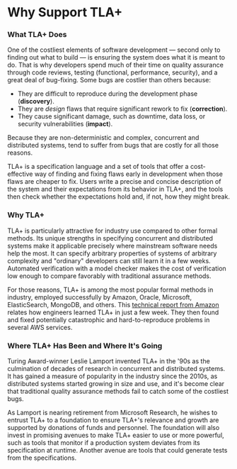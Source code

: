 # Why Support TLA+

### What TLA+ Does

One of the costliest elements of software development — second only to finding out what to build — is ensuring the system does what it is meant to do. That is why developers spend much of their time on quality assurance through code reviews, testing (functional, performance, security), and a great deal of bug-fixing. Some bugs are costlier than others because:

- They are difficult to reproduce during the development phase (**discovery**).
- They are *design* flaws that require significant rework to fix (**correction**).
- They cause significant damage, such as downtime, data loss, or security vulnerabilities (**impact**).

Because they are non-deterministic and complex, concurrent and distributed systems, tend to suffer from bugs that are costly for all those reasons.

TLA+ is a specification language and a set of tools that offer a cost-effective way of finding and fixing flaws early in development when those flaws are cheaper to fix. Users write a precise and concise description of the system and their expectations from its behavior in TLA+, and the tools then check whether the expectations hold and, if not, how they might break.

### Why TLA+

TLA+ is particularly attractive for industry use compared to other formal methods. Its unique strengths in specifying concurrent and distributed systems make it applicable precisely where mainstream software needs help the most. It can specify arbitrary properties of systems of arbitrary complexity and "ordinary" developers can still learn it in a few weeks. Automated verification with a model checker makes the cost of verification low enough to compare favorably with traditional assurance methods.

For those reasons, TLA+ is among the most popular formal methods in industry, employed successfully by Amazon, Oracle, Microsoft, ElasticSearch, MongoDB, and others. This [technical report from Amazon](http://lamport.azurewebsites.net/tla/amazon-excerpt.html) relates how engineers learned TLA+ in just a few week. They then found and fixed potentially catastrophic and hard-to-reproduce problems in several AWS services.

### Where TLA+ Has Been and Where It's Going

Turing Award-winner Leslie Lamport invented TLA+ in the '90s as the culmination of decades of research in concurrent and distributed systems. It has gained a measure of popularity in the industry since the 2010s, as distributed systems started growing in size and use, and it's become clear that traditional quality assurance methods fail to catch some of the costliest bugs.

As Lamport is nearing retirement from Microsoft Research, he wishes to entrust TLA+ to a foundation to ensure TLA+'s relevance and growth are supported by donations of funds and personnel. The foundation will also invest in promising avenues to make TLA+ easier to use or more powerful, such as tools that monitor if a production system deviates from its specification at runtime. Another avenue are tools that could generate tests from the specifications.
